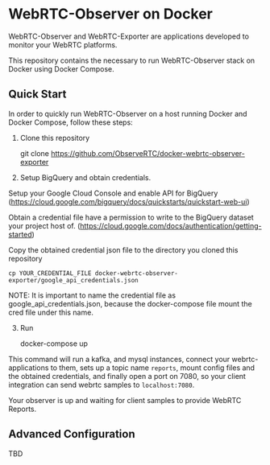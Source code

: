 # WebRTC-Observer on Docker

WebRTC-Observer and WebRTC-Exporter are applications developed to monitor your WebRTC platforms. 

This repository contains the necessary to run WebRTC-Observer stack on Docker using Docker Compose.

## Quick Start

In order to quickly run WebRTC-Observer on a host running Docker and Docker Compose, 
follow these steps:

1. Clone this repository 

    
    git clone https://github.com/ObserveRTC/docker-webrtc-observer-exporter
    
    
2. Setup BigQuery and obtain credentials.

Setup your Google Cloud Console and enable API for BigQuery 
(https://cloud.google.com/bigquery/docs/quickstarts/quickstart-web-ui)

Obtain a credential file have a permission to write to the BigQuery dataset 
your project host of. 
(https://cloud.google.com/docs/authentication/getting-started)

Copy the obtained credential json file to the directory you cloned this repository

    cp YOUR_CREDENTIAL_FILE docker-webrtc-observer-exporter/google_api_credentials.json
    
NOTE: It is important to name the credential file as google_api_credentials.json, because 
the docker-compose file mount the cred file under this name.

3. Run


    docker-compose up
    


This command will run a kafka, and mysql instances, connect your webrtc- applications to them, 
sets up a topic name `reports`, mount config files and the obtained credentials, 
and finally open a port on 7080, so your client integration can send 
webrtc samples to `localhost:7080`. 

Your observer is up and waiting for client samples to provide WebRTC Reports.


## Advanced Configuration

TBD 
 



